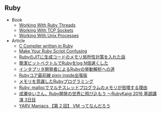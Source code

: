 ## Ruby

+ Book
    + [Working With Ruby Threads](https://www.jstorimer.com/collections/ebooks/products/working-with-ruby-threads)
    + [Working With TCP Sockets](https://www.jstorimer.com/collections/ebooks/products/working-with-tcp-sockets)
    + [Working With Unix Processes](https://www.jstorimer.com/collections/ebooks/products/working-with-unix-processes)
+ Article
    + [C Compiler written in Ruby](https://speakerdeck.com/south37/c-compiler-written-in-ruby)
    + [Make Your Ruby Script Confusing](https://www.slideshare.net/tagomoris/make-your-ruby-script-confusing)
    + [RubyのJITに生成コードのメモリ局所性対策を入れた話](https://k0kubun.hatenablog.com/entry/mjit-compaction)
    + [簡潔ビットベクトルでRubyをlog N倍速くした](https://techlife.cookpad.com/entry/2018/10/17/115126)
    + [インタプリタ開発者によるRubyの挙動解析への道](https://techlife.cookpad.com/entry/2018/10/26/095920)
    + [Rubyコア最前線 pixiv inside出張版](https://inside.pixiv.blog/usa/5873)
    + [メモリを意識したRubyプログラミング](https://techracho.bpsinc.jp/hachi8833/2017_11_30/48130)
    + [Ruby: mallocでマルチスレッドプログラムのメモリが倍増する理由](https://techracho.bpsinc.jp/hachi8833/2017_12_28/50109)
    + [成瀬ゆいさん，Ruby開発の世界に飛び込もう 〜RubyKaigi 2016 基調講演 3日目](http://gihyo.jp/news/report/01/rubykaigi2016/0003)
    + [YARV Maniacs 【第 2 回】 VM ってなんだろう](https://magazine.rubyist.net/articles/0007/0007-YarvManiacs.html)
